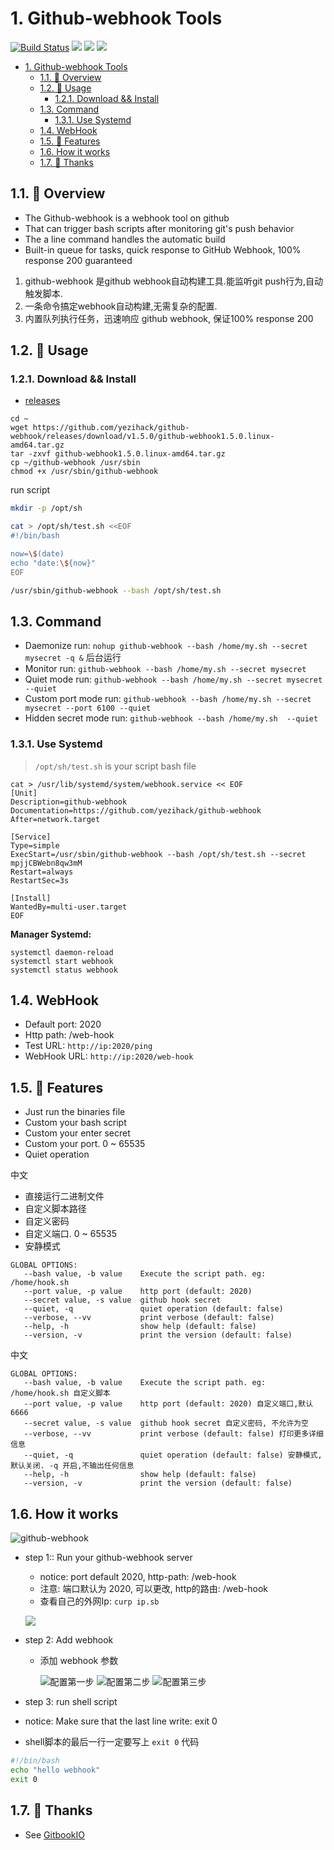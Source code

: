 # 1. Github-webhook Tools

[![Build Status](https://travis-ci.org/yezihack/github-webhook.svg?branch=master)](https://travis-ci.org/yezihack/github-webhook)
[![](https://img.shields.io/github/release/yezihack/github-webhook?style=flat-square)](https://github.com/yezihack/github-webhook/releases)
[![](https://img.shields.io/github/license/yezihack/github-webhook?style=flat-square)](https://github.com/yezihack/github-webhook/blob/master/LICENSE)
![](https://img.shields.io/github/repo-size/yezihack/github-webhook?style=flat-square)

<!-- TOC -->

- [1. Github-webhook Tools](#1-github-webhook-tools)
  - [1.1. 📡 Overview](#11--overview)
  - [1.2. 📜 Usage](#12--usage)
    - [1.2.1. Download && Install](#121-download--install)
  - [1.3. Command](#13-command)
    - [1.3.1. Use Systemd](#131-use-systemd)
  - [1.4. WebHook](#14-webhook)
  - [1.5. 💌 Features](#15--features)
  - [1.6. How it works](#16-how-it-works)
  - [1.7. 👋 Thanks](#17--thanks)

<!-- /TOC -->
## 1.1. 📡 Overview

- The Github-webhook is a webhook tool on github
- That can trigger bash scripts after monitoring git's push behavior
- The a line command handles the automatic build
- Built-in queue for tasks, quick response to GitHub Webhook, 100% response 200 guaranteed

1. github-webhook 是github webhook自动构建工具.能监听git push行为,自动触发脚本.
1. 一条命令搞定webhook自动构建,无需复杂的配置.
1. 内置队列执行任务，迅速响应 github webhook, 保证100% response 200

## 1.2. 📜 Usage

### 1.2.1. Download && Install

- [releases](https://github.com/yezihack/github-webhook/releases)
  
```shell script
cd ~
wget https://github.com/yezihack/github-webhook/releases/download/v1.5.0/github-webhook1.5.0.linux-amd64.tar.gz
tar -zxvf github-webhook1.5.0.linux-amd64.tar.gz
cp ~/github-webhook /usr/sbin
chmod +x /usr/sbin/github-webhook
```

run script

```sh
mkdir -p /opt/sh

cat > /opt/sh/test.sh <<EOF
#!/bin/bash

now=\$(date)
echo "date:\${now}"
EOF

/usr/sbin/github-webhook --bash /opt/sh/test.sh
```

## 1.3. Command

- Daemonize run:  `nohup github-webhook --bash /home/my.sh --secret mysecret -q &`  后台运行
- Monitor run: `github-webhook --bash /home/my.sh --secret mysecret`
- Quiet mode run: `github-webhook --bash /home/my.sh --secret mysecret --quiet`
- Custom port mode run: `github-webhook --bash /home/my.sh --secret mysecret --port 6100 --quiet`
- Hidden secret mode run: `github-webhook --bash /home/my.sh  --quiet`

### 1.3.1. Use Systemd

> `/opt/sh/test.sh` is your script bash file

```shell script
cat > /usr/lib/systemd/system/webhook.service << EOF
[Unit]
Description=github-webhook
Documentation=https://github.com/yezihack/github-webhook
After=network.target
 
[Service]
Type=simple
ExecStart=/usr/sbin/github-webhook --bash /opt/sh/test.sh --secret mpjjCBWebn8qw3mM
Restart=always
RestartSec=3s
 
[Install]
WantedBy=multi-user.target
EOF
```

**Manager Systemd:**

```shell script
systemctl daemon-reload
systemctl start webhook
systemctl status webhook
```

## 1.4. WebHook

- Default port: 2020
- Http path: /web-hook
- Test URL: `http://ip:2020/ping`
- WebHook URL: `http://ip:2020/web-hook`

## 1.5. 💌 Features

- Just run the binaries file
- Custom your bash script
- Custom your enter secret
- Custom your port. 0 ~ 65535
- Quiet operation

中文

- 直接运行二进制文件
- 自定义脚本路径
- 自定义密码
- 自定义端口. 0 ~ 65535
- 安静模式

```text
GLOBAL OPTIONS:
   --bash value, -b value    Execute the script path. eg: /home/hook.sh
   --port value, -p value    http port (default: 2020)
   --secret value, -s value  github hook secret
   --quiet, -q               quiet operation (default: false)
   --verbose, --vv           print verbose (default: false)
   --help, -h                show help (default: false)
   --version, -v             print the version (default: false)
```

中文

```text
GLOBAL OPTIONS:
   --bash value, -b value    Execute the script path. eg: /home/hook.sh 自定义脚本
   --port value, -p value    http port (default: 2020) 自定义端口,默认6666
   --secret value, -s value  github hook secret 自定义密码, 不允许为空
   --verbose, --vv           print verbose (default: false) 打印更多详细信息
   --quiet, -q               quiet operation (default: false) 安静模式,默认关闭. -q 开启,不输出任何信息
   --help, -h                show help (default: false) 
   --version, -v             print the version (default: false)

```

## 1.6. How it works

![github-webhook](https://upload-images.jianshu.io/upload_images/13827699-49011566250e8250.png?imageMogr2/auto-orient/strip%7CimageView2/2/w/1240)


- step 1:: Run your github-webhook server

  - notice: port default 2020, http-path: /web-hook
  - 注意: 端口默认为 2020, 可以更改, http的路由: /web-hook
  - 查看自己的外网Ip: `curp ip.sb`

  ![](assets/image-20200422194800401.png)

- step 2: Add webhook
  - 添加 webhook 参数

    ![配置第一步](https://upload-images.jianshu.io/upload_images/13827699-4aa2488f63658de4.png?imageMogr2/auto-orient/strip%7CimageView2/2/w/1240)
    ![配置第二步](https://upload-images.jianshu.io/upload_images/13827699-f3866693a5db8df2.png?imageMogr2/auto-orient/strip%7CimageView2/2/w/1240)
    ![配置第三步](https://upload-images.jianshu.io/upload_images/13827699-09a4de85b8b2b006.png?imageMogr2/auto-orient/strip%7CimageView2/2/w/1240)

- step 3: run shell script
- notice: Make sure that the last line write: exit 0
- shell脚本的最后一行一定要写上 `exit 0` 代码

```bash
#!/bin/bash
echo "hello webhook"
exit 0
```

## 1.7. 👋 Thanks

- See [GitbookIO](https://github.com/GitbookIO/go-github-webhook)
